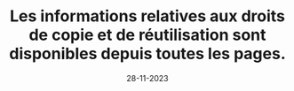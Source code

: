 ---
N: '2'
Rubrique: Contenus
title: Les informations relatives aux droits de copie et de réutilisation sont disponibles depuis toutes les pages.
detail: Les informations relatives aux droits de copie et de réutilisation  sont disponibles
categories: [" Contenus"]
agrege: O4002-E001
opquast: '4002'
indiceebook: '1'
description: "Règle n° 001"
weight: 001
actif: '1'
layout: data
date: 28-11-2023
Objectif: ["Informer les utilisateurs sur les conditions sous lesquelles sont publiés les contenus.", "Informer les utilisateurs sur les conditions de copie et de réutilisation."]
Meo: "Indiquer les droits de copie et de réutilisation des divers éléments du site sur chaque page ou via un hyperlien pointant vers une page spécifique (mentions légales, conditions générales d'utilisation, à propos, etc.)"
Controle: "Dans chacune des pages évaluées, vérifier la présence de la mention complète des droits de copie et de réutilisation ou d'un lien donnant directement accès à la mention des droits de copie et de réutilisation."
Auteur: "Auteur Opquast - Consulter la licence"
---